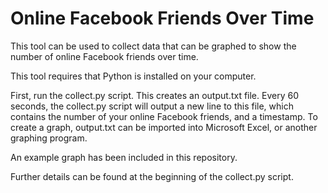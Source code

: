 Online Facebook Friends Over Time
=================================

This tool can be used to collect data that can be graphed to show the number of online Facebook friends over time.

This tool requires that Python is installed on your computer.

First, run the collect.py script. This creates an output.txt file. Every 60 seconds, the collect.py script will output a new line to this file, which contains the number of your online Facebook friends, and a timestamp. To create a graph, output.txt can be imported into Microsoft Excel, or another graphing program.

An example graph has been included in this repository.

Further details can be found at the beginning of the collect.py script.